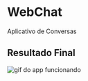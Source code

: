 # WebChat
Aplicativo de Conversas

## Resultado Final

![gif do app funcionando](https://github.com/michael-petterson-06/WebChat/blob/main/public/image/WebChat.gif)
